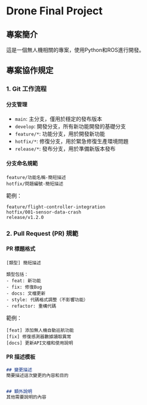 # Drone Final Project

## 專案簡介
這是一個無人機相關的專案，使用Python和ROS進行開發。

## 專案協作規定

### 1. Git 工作流程

#### 分支管理
- `main`: 主分支，僅用於穩定的發布版本
- `develop`: 開發分支，所有新功能開發的基礎分支
- `feature/*`: 功能分支，用於開發新功能
- `hotfix/*`: 修復分支，用於緊急修復生產環境問題
- `release/*`: 發布分支，用於準備新版本發布

#### 分支命名規範
```
feature/功能名稱-簡短描述
hotfix/問題編號-簡短描述
```

範例：
```
feature/flight-controller-integration
hotfix/001-sensor-data-crash
release/v1.2.0
```

### 2. Pull Request (PR) 規範

#### PR 標題格式
```
[類型] 簡短描述

類型包括：
- feat: 新功能
- fix: 修復Bug
- docs: 文檔更新
- style: 代碼格式調整（不影響功能）
- refactor: 重構代碼
```

範例：
```
[feat] 添加無人機自動巡航功能
[fix] 修復感測器數據讀取異常
[docs] 更新API文檔和使用說明
```

#### PR 描述模板
```markdown
## 變更描述
簡要描述這次變更的內容和目的


## 額外說明
其他需要說明的內容
```


